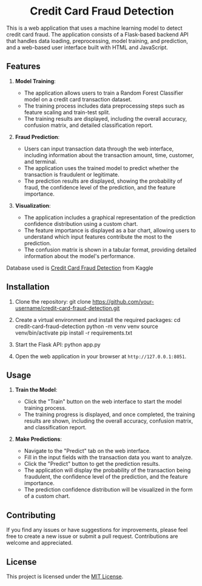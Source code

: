 <h1 align = center>Credit Card Fraud Detection</h1>


This is a web application that uses a machine learning model to detect credit card fraud. The application consists of a Flask-based backend API that handles data loading, preprocessing, model training, and prediction, and a web-based user interface built with HTML and JavaScript.

## Features

1. **Model Training**:
   - The application allows users to train a Random Forest Classifier model on a credit card transaction dataset.
   - The training process includes data preprocessing steps such as feature scaling and train-test split.
   - The training results are displayed, including the overall accuracy, confusion matrix, and detailed classification report.

2. **Fraud Prediction**:
   - Users can input transaction data through the web interface, including information about the transaction amount, time, customer, and terminal.
   - The application uses the trained model to predict whether the transaction is fraudulent or legitimate.
   - The prediction results are displayed, showing the probability of fraud, the confidence level of the prediction, and the feature importance.

3. **Visualization**:
   - The application includes a graphical representation of the prediction confidence distribution using a custom chart.
   - The feature importance is displayed as a bar chart, allowing users to understand which input features contribute the most to the prediction.
   - The confusion matrix is shown in a tabular format, providing detailed information about the model's performance.

Database used is [Credit Card Fraud Detection](https://www.kaggle.com/api/v1/datasets/download/elkassoirimohammed/credit-card-fraud-detection-using-flask) from Kaggle

## Installation

1. Clone the repository:
   git clone https://github.com/your-username/credit-card-fraud-detection.git

3. Create a virtual environment and install the required packages:
   cd credit-card-fraud-detection
   python -m venv venv
   source venv/bin/activate
   pip install -r requirements.txt

3. Start the Flask API:
   python app.py

4. Open the web application in your browser at `http://127.0.0.1:8051`.

## Usage

1. **Train the Model**:
   - Click the "Train" button on the web interface to start the model training process.
   - The training progress is displayed, and once completed, the training results are shown, including the overall accuracy, confusion matrix, and classification report.

2. **Make Predictions**:
   - Navigate to the "Predict" tab on the web interface.
   - Fill in the input fields with the transaction data you want to analyze.
   - Click the "Predict" button to get the prediction results.
   - The application will display the probability of the transaction being fraudulent, the confidence level of the prediction, and the feature importance.
   - The prediction confidence distribution will be visualized in the form of a custom chart.

## Contributing

If you find any issues or have suggestions for improvements, please feel free to create a new issue or submit a pull request. Contributions are welcome and appreciated.

## License

This project is licensed under the [MIT License](LICENSE).

  
